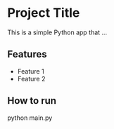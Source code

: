 # Project Title
This is a simple Python app that ...
## Features
- Feature 1
- Feature 2
## How to run
python main.py
